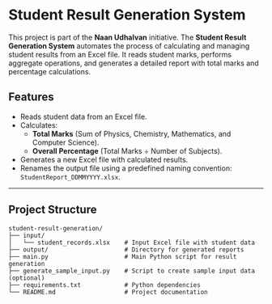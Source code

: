 # Student Result Generation System

This project is part of the **Naan Udhalvan** initiative. The **Student Result Generation System** automates the process of calculating and managing student results from an Excel file. It reads student marks, performs aggregate operations, and generates a detailed report with total marks and percentage calculations.

## Features

- Reads student data from an Excel file.
- Calculates:
  - **Total Marks** (Sum of Physics, Chemistry, Mathematics, and Computer Science).
  - **Overall Percentage** (Total Marks ÷ Number of Subjects).
- Generates a new Excel file with calculated results.
- Renames the output file using a predefined naming convention: `StudentReport_DDMMYYYY.xlsx`.

---

## Project Structure

```plaintext
student-result-generation/
├── input/
│   └── student_records.xlsx    # Input Excel file with student data
├── output/                     # Directory for generated reports
├── main.py                     # Main Python script for result generation
├── generate_sample_input.py    # Script to create sample input data (optional)
├── requirements.txt            # Python dependencies
└── README.md                   # Project documentation


